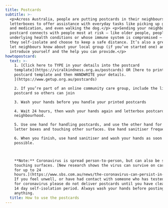 ```yaml
---
title: Postcards
subtitle: >-
  <p>Across Australia, people are putting postcards in their neighbours’
  letterboxes to offer assistance with everyday tasks like picking up groceries
  and medication, and even walking the dog.</p> <p>Sending your neighbours a
  postcard connects with people most at risk — like older people, people with
  underlying health conditions or whose immune system is compromised — while
  they self-isolate and choose to keep a safe distance. It’s also a great way to
  let neighbours know about your local group (if you’ve started one) and
  introduce yourself and the help you can provide.</p>
howtopostcard:
  text: >-
    1. [Click here to TYPE in your details into the postcard
    template](https://viralkindness.org.au/postcards) OR [here to print the
    postcard template and then HANDWRITE your details.
    ](https://www.getup.org.au/postcards)

    2. If you’re part of an online community care group, include the link on the
    postcard so others can join

    3. Wash your hands before you handle your printed postcards

    4. Wait 24 hours, then wash your hands again and letterbox postcards in your
    neighbourhood.

    5. Use one hand for handling postcards, and use the other hand for opening
    letter boxes and touching other surfaces. Use hand sanitiser frequently. 

    6. When you finish, use hand sanitiser and wash your hands as soon as
    possible. 



    **Note:** Coronavirus is spread person-to-person, but can also be spread by
    touching surfaces. [New research shows the virus can survive on cardboard
    for up to 24
    hours.](https://www.sbs.com.au/news/the-coronavirus-can-persist-in-air-for-hours-and-on-surfaces-for-days-a-new-study-shows)
    If you feel unwell, or have had contact with someone who has tested positive
    for coronavirus please do not deliver postcards until you have cleared the
    14 day self-isolation period. Always wash your hands before posting
    anything.
  title: How to use the postcards
---
```


